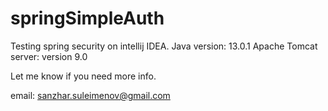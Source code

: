 # springSimpleAuth
Testing spring security on intellij IDEA.
Java version: 13.0.1
Apache Tomcat server: version 9.0

Let me know if you need more info.

email: sanzhar.suleimenov@gmail.com
